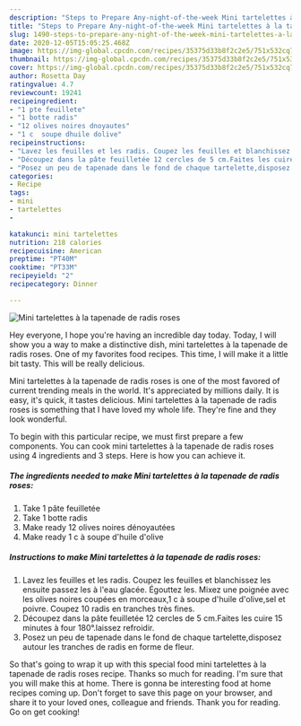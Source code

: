 ```yaml
---
description: "Steps to Prepare Any-night-of-the-week Mini tartelettes à la tapenade de radis roses"
title: "Steps to Prepare Any-night-of-the-week Mini tartelettes à la tapenade de radis roses"
slug: 1490-steps-to-prepare-any-night-of-the-week-mini-tartelettes-a-la-tapenade-de-radis-roses
date: 2020-12-05T15:05:25.468Z
image: https://img-global.cpcdn.com/recipes/35375d33b8f2c2e5/751x532cq70/mini-tartelettes-a-la-tapenade-de-radis-roses-photo-principale-de-la-recette.jpg
thumbnail: https://img-global.cpcdn.com/recipes/35375d33b8f2c2e5/751x532cq70/mini-tartelettes-a-la-tapenade-de-radis-roses-photo-principale-de-la-recette.jpg
cover: https://img-global.cpcdn.com/recipes/35375d33b8f2c2e5/751x532cq70/mini-tartelettes-a-la-tapenade-de-radis-roses-photo-principale-de-la-recette.jpg
author: Rosetta Day
ratingvalue: 4.7
reviewcount: 19241
recipeingredient:
- "1 pte feuillete"
- "1 botte radis"
- "12 olives noires dnoyautes"
- "1 c  soupe dhuile dolive"
recipeinstructions:
- "Lavez les feuilles et les radis. Coupez les feuilles et blanchissez les ensuite passez les à l&#39;eau glacée. Égouttez les. Mixez une poignée avec les olives noires coupées en morceaux,1 c à soupe d&#39;huile d&#39;olive,sel et poivre. Coupez 10 radis en tranches très fines."
- "Découpez dans la pâte feuilletée 12 cercles de 5 cm.Faites les cuire 15 minutes à four 180°.laissez refroidir."
- "Posez un peu de tapenade dans le fond de chaque tartelette,disposez autour les tranches de radis en forme de fleur."
categories:
- Recipe
tags:
- mini
- tartelettes
- 

katakunci: mini tartelettes  
nutrition: 218 calories
recipecuisine: American
preptime: "PT40M"
cooktime: "PT33M"
recipeyield: "2"
recipecategory: Dinner

---
```



![Mini tartelettes à la tapenade de radis roses](https://img-global.cpcdn.com/recipes/35375d33b8f2c2e5/751x532cq70/mini-tartelettes-a-la-tapenade-de-radis-roses-photo-principale-de-la-recette.jpg)

Hey everyone, I hope you're having an incredible day today. Today, I will show you a way to make a distinctive dish, mini tartelettes à la tapenade de radis roses. One of my favorites food recipes. This time, I will make it a little bit tasty. This will be really delicious.



Mini tartelettes à la tapenade de radis roses is one of the most favored of current trending meals in the world. It's appreciated by millions daily. It is easy, it's quick, it tastes delicious. Mini tartelettes à la tapenade de radis roses is something that I have loved my whole life. They're fine and they look wonderful.


To begin with this particular recipe, we must first prepare a few components. You can cook mini tartelettes à la tapenade de radis roses using 4 ingredients and 3 steps. Here is how you can achieve it.

<!--inarticleads1-->

##### The ingredients needed to make Mini tartelettes à la tapenade de radis roses:

1. Take 1 pâte feuilletée
1. Take 1 botte radis
1. Make ready 12 olives noires dénoyautées
1. Make ready 1 c à soupe d&#39;huile d&#39;olive




<!--inarticleads2-->

##### Instructions to make Mini tartelettes à la tapenade de radis roses:

1. Lavez les feuilles et les radis. Coupez les feuilles et blanchissez les ensuite passez les à l&#39;eau glacée. Égouttez les. Mixez une poignée avec les olives noires coupées en morceaux,1 c à soupe d&#39;huile d&#39;olive,sel et poivre. Coupez 10 radis en tranches très fines.
1. Découpez dans la pâte feuilletée 12 cercles de 5 cm.Faites les cuire 15 minutes à four 180°.laissez refroidir.
1. Posez un peu de tapenade dans le fond de chaque tartelette,disposez autour les tranches de radis en forme de fleur.




So that's going to wrap it up with this special food mini tartelettes à la tapenade de radis roses recipe. Thanks so much for reading. I'm sure that you will make this at home. There is gonna be interesting food at home recipes coming up. Don't forget to save this page on your browser, and share it to your loved ones, colleague and friends. Thank you for reading. Go on get cooking!
